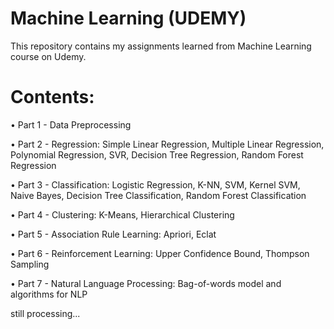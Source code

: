 # Machine Learning (UDEMY)

This repository contains my assignments learned from Machine Learning course on Udemy.

# Contents:
•	Part 1 - Data Preprocessing

• Part 2 - Regression: Simple Linear Regression, Multiple Linear Regression, Polynomial Regression, SVR, Decision Tree Regression, Random Forest Regression

• Part 3 - Classification: Logistic Regression, K-NN, SVM, Kernel SVM, Naive Bayes, Decision Tree Classification, Random Forest Classification

• Part 4 - Clustering: K-Means, Hierarchical Clustering

• Part 5 - Association Rule Learning: Apriori, Eclat

• Part 6 - Reinforcement Learning: Upper Confidence Bound, Thompson Sampling

• Part 7 - Natural Language Processing: Bag-of-words model and algorithms for NLP

still processing...
